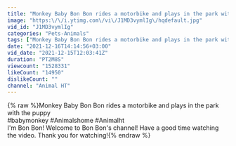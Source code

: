 ```yaml
---
title: "Monkey Baby Bon Bon rides a motorbike and plays in the park with the puppy"
image: "https:\/\/i.ytimg.com\/vi\/J1MD3vymlIg\/hqdefault.jpg"
vid_id: "J1MD3vymlIg"
categories: "Pets-Animals"
tags: ["Monkey Baby Bon Bon rides a motorbike and plays in the park with the puppy"]
date: "2021-12-16T14:14:56+03:00"
vid_date: "2021-12-15T12:03:41Z"
duration: "PT2M8S"
viewcount: "1528331"
likeCount: "14950"
dislikeCount: ""
channel: "Animal HT"
---
```

{% raw %}Monkey Baby Bon Bon rides a motorbike and plays in the park with the puppy<br />#babymonkey #Animalshome #Animalht <br />I'm Bon Bon! Welcome to Bon Bon's channel! Have a good time watching the video. Thank you for watching!{% endraw %}
